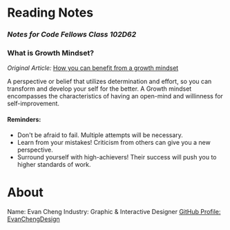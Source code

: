# **Reading Notes**
### _Notes for Code Fellows Class 102D62_


### What is Growth Mindset? 
_Original Article:_ [How you can benefit from a growth mindset](https://www.atlassian.com/blog/inside-atlassian/growth-mindset)

A perspective or belief that utilizes determination and effort, so you can transform and develop your self for the better. A Growth mindset encompasses the characteristics of having an open-mind and willinness for self-improvement. 

#### Reminders:
- Don't be afraid to fail. Multiple attempts will be necessary. 
- Learn from your mistakes! Criticism from others can give you a new perspective. 
- Surround yourself with high-achievers! Their success will push you to higher standards of work.

  

# **About**

  Name: Evan Cheng
Industry: Graphic & Interactive Designer
[GitHub Profile: EvanChengDesign](https://github.com/EvanChengDesign)



